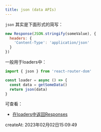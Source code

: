 ```yaml
---
title: json (data APIs)
---
```

`json` 其实是下面形式的简写：

```js
new Response(JSON.stringify(someValue), {
  headers: {
    'Content-Type': 'application/json'
  }
})
```

一般用于loaders中：

```js
import { json } from 'react-router-dom'

const loader = async () => {
  const data = getSomeData()
  return json(data)
}
```

可查看：

- [在loaders中返回Responses](../route/loader#返回响应)



createAt: 2023年02月02日15:09:49
